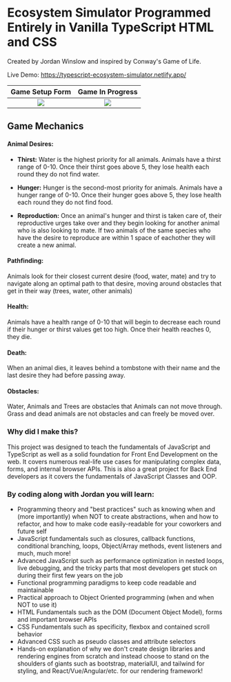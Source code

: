 # Ecosystem Simulator Programmed Entirely in Vanilla TypeScript HTML and CSS
Created by Jordan Winslow and inspired by Conway's Game of Life.

Live Demo: https://typescript-ecosystem-simulator.netlify.app/


Game Setup Form            |  Game In Progress
:-------------------------:|:-------------------------:
![](https://i.ibb.co/z8wFGxj/Screenshot-2023-05-26-1-14-55-PM.png)  |  ![](https://i.ibb.co/LZwVhNz/Screenshot-2023-05-26-1-18-16-PM.png)

## Game Mechanics
#### Animal Desires: 
- **Thirst:**
    Water is the highest priority for all animals. Animals have a thirst range of 0-10. Once their thirst goes above 5, they lose health each round they do not find water.

- **Hunger:**
    Hunger is the second-most priority for animals. Animals have a hunger range of 0-10. Once their hunger goes above 5, they lose health each round they do not find food.

- **Reproduction:**
    Once an animal's hunger and thirst is taken care of, their reproductive urges take over and they begin looking for another animal who is also looking to mate. If two animals of the same species who have the desire to reproduce are within 1 space of eachother they will create a new animal.

#### Pathfinding:
Animals look for their closest current desire (food, water, mate) and try to navigate along an optimal path to that desire, moving around obstacles that get in their way (trees, water, other animals)

#### Health:
Animals have a health range of 0-10 that will begin to decrease each round if their hunger or thirst values get too high. Once their health reaches 0, they die.

#### Death:
When an animal dies, it leaves behind a tombstone with their name and the last desire they had before passing away.

#### Obstacles:
Water, Animals and Trees are obstacles that Animals can not move through. Grass and dead animals are not obstacles and can freely be moved over.

### Why did I make this?
This project was designed to teach the fundamentals of JavaScript and TypeScript as well as a solid foundation for Front End Development on the web. It covers numerous real-life use cases for manipulating complex data, forms, and internal browser APIs. This is also a great project for Back End developers as it covers the fundamentals of JavaScript Classes and OOP.

### By coding along with Jordan you will learn:

- Programming theory and "best practices" such as knowing when and (more importantly) when NOT to create abstractions, when and how to refactor, and how to make code easily-readable for your coworkers and future self
- JavaScript fundamentals such as closures, callback functions, conditional branching, loops, Object/Array methods, event listeners and much, much more!
- Advanced JavaScript such as performance optimization in nested loops, live debugging, and the tricky parts that most developers get stuck on during their first few years on the job
- Functional programming paradigms to keep code readable and maintainable
- Practical approach to Object Oriented programming (when and when NOT to use it)
- HTML Fundamentals such as the DOM (Document Object Model), forms and important browser APIs
- CSS Fundamentals such as specificity, flexbox and contained scroll behavior
- Advanced CSS such as pseudo classes and attribute selectors
- Hands-on explanation of why we don't create design libraries and rendering engines from scratch and instead choose to stand on the shoulders of giants such as bootstrap, materialUI, and tailwind for styling, and React/Vue/Angular/etc. for our rendering framework!

